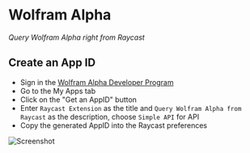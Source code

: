 # Wolfram Alpha

_Query Wolfram Alpha right from Raycast_

## Create an App ID

- Sign in the [Wolfram Alpha Developer Program](https://developer.wolframalpha.com/access/)
- Go to the My Apps tab
- Click on the "Get an AppID" button
- Enter `Raycast Extension` as the title and `Query Wolfram Alpha from Raycast` as the description, choose `Simple API` for API
- Copy the generated AppID into the Raycast preferences

![Screenshot](./Screenshot.png)
